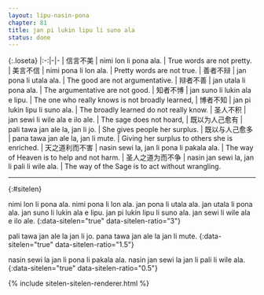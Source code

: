 ```yaml
---
layout: lipu-nasin-pona
chapter: 81
title: jan pi lukin lipu li suno ala
status: done
---
```


{:.loseta}
|:-:|-|-
| 信言不美         | nimi lon li pona ala.                       | True words are not pretty.
| 美言不信         | nimi pona li lon ala.                       | Pretty words are not true.
| 善者不辩         | jan pona li utala ala.                      | The good are not argumentative.
| 辩者不善         | jan utala li pona ala.                      | The argumentative are not good.
| 知者不博         | jan suno li lukin ala e lipu.               | The one who really knows is not broadly learned,
| 博者不知         | jan pi lukin lipu li suno ala.              | The broadly learned do not really know.
| 圣人不积         | jan sewi li wile ala e ilo ale.             | The sage does not hoard,
| 既以为人己愈有   | pali tawa jan ale la, jan li jo.            | She gives people her surplus.
| 既以与人己愈多   | pana tawa jan ale la, jan li mute.          | Giving her surplus to others she is enriched.
| 天之道利而不害   | nasin sewi la, jan li pona li pakala ala.   | The way of Heaven is to help and not harm.
| 圣人之道为而不争 | nasin jan sewi la, jan li pali li wile ala. | The way of the Sage is to act without wrangling.

-------
{:#sitelen}

nimi lon li pona ala.
nimi pona li lon ala.
jan pona li utala ala.
jan utala li pona ala.
jan suno li lukin ala e lipu.
jan pi lukin lipu li suno ala.
jan sewi li wile ala e ilo ale.
{:data-sitelen="true" data-sitelen-ratio="3"}

pali tawa jan ale la jan li jo.
pana tawa jan ale la jan li mute.
{:data-sitelen="true" data-sitelen-ratio="1.5"}

nasin sewi la jan li pona li pakala ala.
nasin jan sewi la jan li pali li wile ala.
{:data-sitelen="true" data-sitelen-ratio="0.5"}

{% include sitelen-sitelen-renderer.html %}
